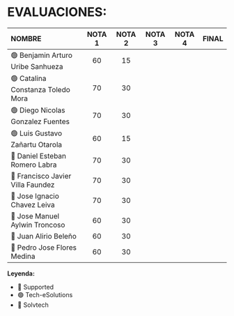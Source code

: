 # EVALUACIONES:

| NOMBRE | NOTA 1 | NOTA 2 | NOTA 3 | NOTA 4 | FINAL |
|:-------|:------:|:------:|:------:|:------:|:-----:|
| 🟢 Benjamin Arturo Uribe Sanhueza |60|15| | | |
| 🟢 Catalina Constanza Toledo Mora |70|30| | | |
| 🟢 Diego Nicolas Gonzalez Fuentes |70|30| | | |
| 🟢 Luis Gustavo Zañartu Otarola   |60|15| | | |
| 🔴 Daniel Esteban Romero Labra    |70|30| | | |
| 🔴 Francisco Javier Villa Faundez |70|30| | | |
| 🔴 Jose Ignacio Chavez Leiva      |70|30| | | |
| 🔵 Jose Manuel Aylwin Troncoso    |60|30| | | |
| 🔵 Juan Alirio Beleño             |60|30| | | |
| 🔵 Pedro Jose Flores Medina       |60|30| | | |

**Leyenda:**
- 🔴 Supported
- 🟢 Tech-eSolutions
- 🔵 Solvtech
